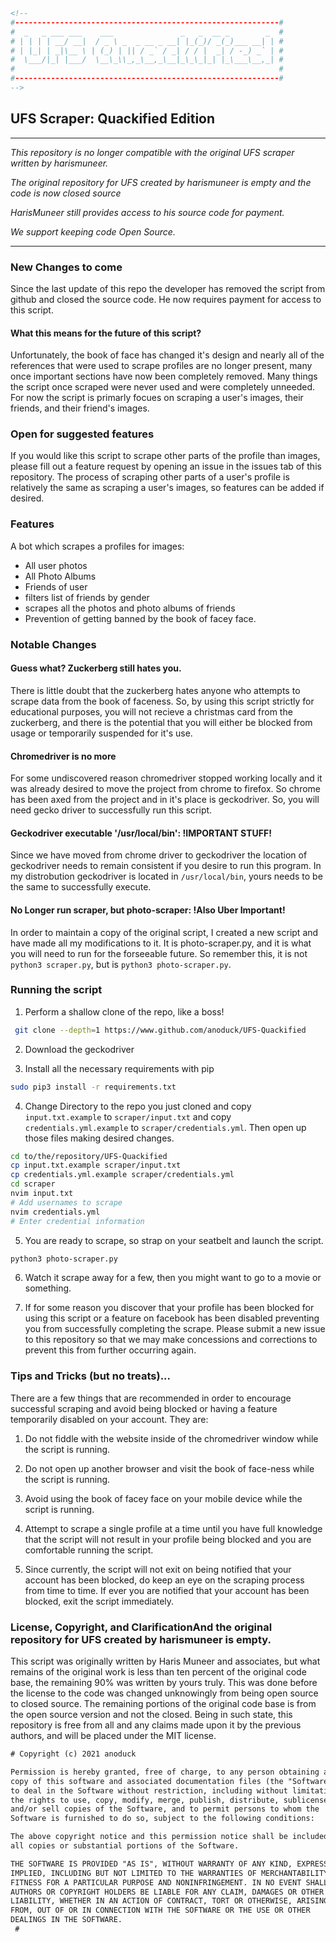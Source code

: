 ```html
<!--
#-----------------------------------------------------------#
#  _   _ ___ ___    ___               _   _  __ _        _  #
# | | | | __/ __|  / _ \ _  _ __ _ __| |_(_)/ _(_)___ __| | #
# | |_| | _|\__ \ | (_) | || / _` / _| / / |  _| / -_) _` | #
#  \___/|_| |___/  \__\_\\_,_\__,_\__|_\_\_|_| |_\___\__,_| #
#                                                           #
#-----------------------------------------------------------#
-->
```

## UFS Scraper: Quackified Edition  

----

*This repository is no longer compatible with the original UFS scraper written by harismuneer.*

*The original repository for UFS created by harismuneer is empty and the code is now closed source*

*HarisMuneer still provides access to his source code for payment.*

*We support keeping code Open Source.*

----

### New Changes to come
Since the last update of this repo the developer has removed the script from github and closed the source code. He now requires payment for access to this script. 

#### What this means for the future of this script?
Unfortunately, the book of face has changed it's design and nearly all of the references that were used to scrape profiles are no longer present, many once important sections have now been completely removed. Many things the script once scraped were never used and were completely unneeded. For now the script is primarly focues on scraping a user's images, their friends, and their friend's images. 

### Open for suggested features

If you would like this script to scrape other parts of the profile than images, please fill out a feature request by opening an issue in the issues tab of this repository. The process of scraping other parts of a user's profile is relatively the same as scraping a user's images, so features can be added if desired.

### Features

A bot which scrapes a profiles for images:

- All user photos
- All Photo Albums
- Friends of user
- filters list of friends by gender
- scrapes all the photos and photo albums of friends
- Prevention of getting banned by the book of facey face.

### Notable Changes

#### Guess what? Zuckerberg still hates you.

There is little doubt that the zuckerberg hates anyone who attempts to scrape data from the book of faceness. So, by using this script strictly for educational purposes, you will not recieve a christmas card from the zuckerberg, and there is the potential that you will either be blocked from usage or temporarily suspended for it's use. 

#### Chromedriver is no more

For some undiscovered reason chromedriver stopped working locally and it was already desired to move the project from chrome to firefox. So chrome has been axed from the project and in it's place is geckodriver. So, you will need gecko driver to successfully run this script.

#### Geckodriver executable '/usr/local/bin': !IMPORTANT STUFF!

Since we have moved from chrome driver to geckodriver the location of geckodriver needs to remain consistent if you desire to run this program. In my distrobution geckodriver is located in `/usr/local/bin`, yours needs to be the same to successfully execute.

#### No Longer run scraper, but photo-scraper: !Also Uber Important!

In order to maintain a copy of the original script, I created a new script and have made all my modifications to it. It is photo-scraper.py, and it is what you will need to run for the forseeable future. So remember this, it is not `python3 scraper.py`, but is `python3 photo-scraper.py`. 

### Running the script

1. Perform a shallow clone of the repo, like a boss!

```bash
 git clone --depth=1 https://www.github.com/anoduck/UFS-Quackified
```

2. Download the geckodriver

3. Install all the necessary requirements with pip

```bash
sudo pip3 install -r requirements.txt
```

4. Change Directory to the repo you just cloned and copy `input.txt.example` to `scraper/input.txt` and copy `credentials.yml.example` to `scraper/credentials.yml`. Then open up those files making desired changes.

```bash
cd to/the/repository/UFS-Quackified
cp input.txt.example scraper/input.txt
cp credentials.yml.example scraper/credentials.yml
cd scraper
nvim input.txt
# Add usernames to scrape
nvim credentials.yml
# Enter credential information
```

5. You are ready to scrape, so strap on your seatbelt and launch the script.

```bash
python3 photo-scraper.py
```

6. Watch it scrape away for a few, then you might want to go to a movie or something.

7. If for some reason you discover that your profile has been blocked for using this script or a feature on facebook has been disabled preventing you from successfully completing the scrape. Please submit a new issue to this repository so that we may make concessions and corrections to prevent this from further occurring again.

### Tips and Tricks (but no treats)...

There are a few things that are recommended in order to encourage successful scraping and avoid being blocked or having a feature temporarily disabled on your account. They are:

1. Do not fiddle with the website inside of the chromedriver window while the script is running.

2. Do not open up another browser and visit the book of face-ness while the script is running.

3. Avoid using the book of facey face on your mobile device while the script is running.

5. Attempt to scrape a single profile at a time until you have full knowledge that the script will not result in your profile being blocked and you are comfortable running the script.

6. Since currently, the script will not exit on being notified that your account has been blocked, do keep an eye on the scraping process from time to time. If ever you are notified that your account has been blocked, exit the script immediately.

### License, Copyright, and ClarificationAnd the original repository for UFS created by harismuneer is empty.

This script was originally written by Haris Muneer and associates, but what remains of the original work is less than ten percent of the original code base, the remaining 90% was written by yours truly. This was done before the license to the code was changed unknowingly from being open source to closed source. The remaining portions of the original code base is from the open source version and not the closed. Being in such state, this repository is free from all and any claims made upon it by the previous authors, and will be placed under the MIT license. 

```txt
# Copyright (c) 2021 anoduck

Permission is hereby granted, free of charge, to any person obtaining a
copy of this software and associated documentation files (the "Software"),
to deal in the Software without restriction, including without limitation
the rights to use, copy, modify, merge, publish, distribute, sublicense,
and/or sell copies of the Software, and to permit persons to whom the
Software is furnished to do so, subject to the following conditions:

The above copyright notice and this permission notice shall be included in
all copies or substantial portions of the Software.

THE SOFTWARE IS PROVIDED "AS IS", WITHOUT WARRANTY OF ANY KIND, EXPRESS OR
IMPLIED, INCLUDING BUT NOT LIMITED TO THE WARRANTIES OF MERCHANTABILITY,
FITNESS FOR A PARTICULAR PURPOSE AND NONINFRINGEMENT. IN NO EVENT SHALL THE
AUTHORS OR COPYRIGHT HOLDERS BE LIABLE FOR ANY CLAIM, DAMAGES OR OTHER
LIABILITY, WHETHER IN AN ACTION OF CONTRACT, TORT OR OTHERWISE, ARISING
FROM, OUT OF OR IN CONNECTION WITH THE SOFTWARE OR THE USE OR OTHER
DEALINGS IN THE SOFTWARE.
 #
```
